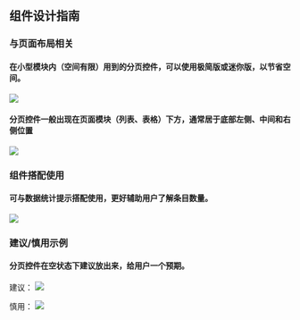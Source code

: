 ## 组件设计指南


### 与页面布局相关

#### 在小型模块内（空间有限）用到的分页控件，可以使用极简版或迷你版，以节省空间。

<img src="https://oteam-tdesign-1258344706.cos.ap-guangzhou.myqcloud.com/site/design/%E5%88%86%E9%A1%B5%201.png"/>

#### 分页控件一般出现在页面模块（列表、表格）下方，通常居于底部左侧、中间和右侧位置

<img src="https://oteam-tdesign-1258344706.cos.ap-guangzhou.myqcloud.com/site/design/%E5%88%86%E9%A1%B5%202.png"/>

### 组件搭配使用

#### 可与数据统计提示搭配使用，更好辅助用户了解条目数量。

<img src="https://oteam-tdesign-1258344706.cos.ap-guangzhou.myqcloud.com/site/design/%E5%88%86%E9%A1%B5%203.png"/>

### 建议/慎用示例

#### 分页控件在空状态下建议放出来，给用户一个预期。

建议：
<img src="https://oteam-tdesign-1258344706.cos.ap-guangzhou.myqcloud.com/site/design/%E5%88%86%E9%A1%B5%204.png"/>

慎用：
<img src="https://oteam-tdesign-1258344706.cos.ap-guangzhou.myqcloud.com/site/design/%E5%88%86%E9%A1%B5%205.png"/>




